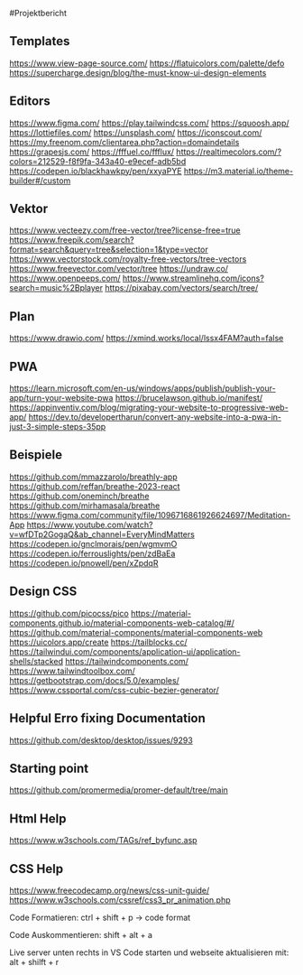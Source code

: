 #Projektbericht 
## Templates
https://www.view-page-source.com/
https://flatuicolors.com/palette/defo
https://supercharge.design/blog/the-must-know-ui-design-elements

## Editors
https://www.figma.com/
https://play.tailwindcss.com/
https://squoosh.app/
https://lottiefiles.com/
https://unsplash.com/
https://iconscout.com/
https://my.freenom.com/clientarea.php?action=domaindetails
https://grapesjs.com/
https://fffuel.co/ffflux/
https://realtimecolors.com/?colors=212529-f8f9fa-343a40-e9ecef-adb5bd
https://codepen.io/blackhawkpy/pen/xxyaPYE
https://m3.material.io/theme-builder#/custom

## Vektor
https://www.vecteezy.com/free-vector/tree?license-free=true
https://www.freepik.com/search?format=search&query=tree&selection=1&type=vector
https://www.vectorstock.com/royalty-free-vectors/tree-vectors
https://www.freevector.com/vector/tree
https://undraw.co/
https://www.openpeeps.com/
https://www.streamlinehq.com/icons?search=music%2Bplayer
https://pixabay.com/vectors/search/tree/

## Plan
https://www.drawio.com/
https://xmind.works/local/lssx4FAM?auth=false

## PWA
https://learn.microsoft.com/en-us/windows/apps/publish/publish-your-app/turn-your-website-pwa
https://brucelawson.github.io/manifest/
https://appinventiv.com/blog/migrating-your-website-to-progressive-web-app/
https://dev.to/developertharun/convert-any-website-into-a-pwa-in-just-3-simple-steps-35pp


## Beispiele
https://github.com/mmazzarolo/breathly-app
https://github.com/reffan/breathe-2023-react
https://github.com/oneminch/breathe
https://github.com/mirhamasala/breathe
https://www.figma.com/community/file/1096716861926624697/Meditation-App
https://www.youtube.com/watch?v=wfDTp2GogaQ&ab_channel=EveryMindMatters
https://codepen.io/gnclmorais/pen/wgmvmO
https://codepen.io/ferrouslights/pen/zdBaEa
https://codepen.io/pnowell/pen/xZpdqR

## Design CSS
https://github.com/picocss/pico
https://material-components.github.io/material-components-web-catalog/#/
https://github.com/material-components/material-components-web
https://uicolors.app/create
https://tailblocks.cc/
https://tailwindui.com/components/application-ui/application-shells/stacked
https://tailwindcomponents.com/
https://www.tailwindtoolbox.com/
https://getbootstrap.com/docs/5.0/examples/
https://www.cssportal.com/css-cubic-bezier-generator/

## Helpful Erro fixing Documentation
https://github.com/desktop/desktop/issues/9293

## Starting point
https://github.com/promermedia/promer-default/tree/main

## Html Help
https://www.w3schools.com/TAGs/ref_byfunc.asp

## CSS Help
https://www.freecodecamp.org/news/css-unit-guide/
https://www.w3schools.com/cssref/css3_pr_animation.php

Code Formatieren:
ctrl + shift + p -> code format

Code Auskommentieren:
shift + alt + a

Live server unten rechts in VS Code starten und webseite aktualisieren mit:
alt + shilft + r